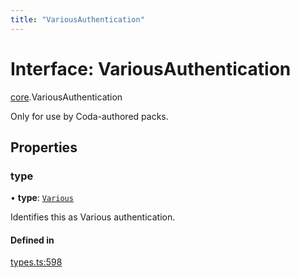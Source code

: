 ```yaml
---
title: "VariousAuthentication"
---
```

# Interface: VariousAuthentication

[core](../modules/core.md).VariousAuthentication

Only for use by Coda-authored packs.

## Properties

### type

• **type**: [`Various`](../enums/core.AuthenticationType.md#various)

Identifies this as Various authentication.

#### Defined in

[types.ts:598](https://github.com/coda/packs-sdk/blob/main/types.ts#L598)
